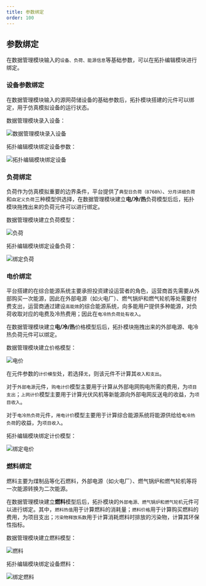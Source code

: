 ```yaml
---
title: 参数绑定
order: 100
---
```


## 参数绑定

在数据管理模块输入的`设备、负荷、能源信息`等基础参数，可以在拓扑编辑模块进行绑定。

### 设备参数绑定

在数据管理模块输入的源网荷储设备的基础参数后，拓扑模块搭建的元件可以绑定，用于仿真模拟设备的运行状态。

数据管理模块录入设备：

![数据管理模块录入设备](./建模仿真-1设备-新建1.png "数据管理模块录入设备")

拓扑编辑模块绑定设备参数：

![拓扑编辑模块绑定设备](./建模仿真-2拓扑-设备绑定.png "拓扑编辑模块绑定设备")

### 负荷绑定

负荷作为仿真模拟重要的边界条件，平台提供了`典型日负荷（8760h）`、`分月详细负荷`和`自定义负荷`三种模型供选择，在数据管理模块建立**电/冷/热**负荷模型后后，拓扑模块拖拽出来的负荷元件可以进行绑定。

数据管理模块建立负荷模型：

![负荷](./建模仿真-1负荷-模型1.png "负荷")

拓扑编辑模块绑定设备负荷：

![绑定负荷](./建模仿真-2拓扑-负荷绑定.png "绑定负荷")

### 电价绑定

平台搭建的在综合能源系统主要承担投资建设运营者的角色，运营商首先需要从外部购买一次能源，因此在外部电源（如火电厂）、燃气锅炉和燃气轮机等处需要付费支出，运营商通过建设`高能效`的综合能源系统，向多能用户提供多种能源，对负荷收取对应的电费及冷热费用；因此在`电冷热负荷处有收入`。


在数据管理模块建立**电/冷/热**价格模型后后，拓扑模块拖拽出来的外部电源、电冷热负荷元件可以绑定。

数据管理模块建立价格模型：

![电价](./建模仿真-1能源-分时电价.png "电价")

在元件参数的`计价模型`处，若选择`无`，则该元件不计算其`收入和支出`。

对于`外部电源`元件，`购电计价`模型主要用于计算从外部电网购电所需的费用，为`项目支出`；`上网计价`模型主要用于计算光伏风机等新能源向外部电网反送电的收益，为`项目收入`。

对于`电冷热负荷`元件，`用电计价`模型主要用于计算综合能源系统将能源供给给`电冷热负荷`的收益，为`项目收入`。

拓扑编辑模块绑定计价模型：

![绑定电价](./建模仿真-2拓扑-电价绑定1.png "绑定电价")

### 燃料绑定

燃料主要为煤制品等化石燃料，外部电源（如火电厂）、燃气锅炉和燃气轮机等将一次能源转换为二次能源。

在数据管理模块建立**燃料**模型后后，拓扑模块的`外部电源、燃气锅炉和燃气轮机`元件可以进行绑定。其中，`燃料热值`用于计算燃料的消耗量；`燃料价格`用于计算购买燃料的费用，为项目支出；`污染物释放系数`用于计算消耗燃料时排放的污染物，计算其环保性指标。

数据管理模块建立燃料模型：

![燃料](./建模仿真-1能源-新建.png "燃料")

拓扑编辑模块绑定设备燃料：

![绑定燃料](./建模仿真-2拓扑-燃料绑定.png "绑定燃料")